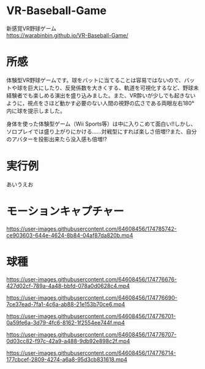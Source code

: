 # VR-Baseball-Game
新感覚VR野球ゲーム<Br>
https://warabinbin.github.io/VR-Baseball-Game/ <Br>

# 所感
体験型VR野球ゲームです。球をバットに当てることは容易ではないので、バットや球を巨大にしたり、反発係数を大きくする、軌道を可視化するなど、野球未経験者でも楽しめる演出を盛り込みました。また、VR酔いが少しでも起きないように，視点をさほど動かす必要のない人間の視野の広さである両眼左右180°内に球を提示しました。<BR>

身体を使った体験型ゲーム（Wii Sports等）は中に入りこめて面白い!!しかし、ソロプレイでは盛り上がりにかける......対戦型にすれば楽しさ倍増!?また、自分のアバターを投影出来たら没入感も倍増!?<Br>
  
# 実行例
あいうえお

# モーションキャプチャー


https://user-images.githubusercontent.com/64608456/174785742-ce903603-644e-4624-8b84-04af87da820b.mp4


  
# 球種


https://user-images.githubusercontent.com/64608456/174776676-427d02cf-789a-4a48-bbfd-078a0d0628c4.mp4



https://user-images.githubusercontent.com/64608456/174776690-7ce37ead-7fa1-4c6a-ab88-21e153b70ce6.mp4



https://user-images.githubusercontent.com/64608456/174776701-0a59fe6a-3d79-4fc6-8162-1f2554ee744f.mp4



https://user-images.githubusercontent.com/64608456/174776707-0d03cc82-f97c-42a9-a488-9db92e898c2f.mp4



https://user-images.githubusercontent.com/64608456/174776714-177cbcef-2809-4274-a6a8-95d3cb831618.mp4

